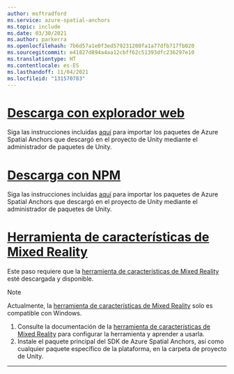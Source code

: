 ```yaml
---
author: msftradford
ms.service: azure-spatial-anchors
ms.topic: include
ms.date: 03/30/2021
ms.author: parkerra
ms.openlocfilehash: 7b6d57a1e0f3ed579231200fa1a77dfb717fb020
ms.sourcegitcommit: e41827d894a4aa12cbff62c51393dfc236297e10
ms.translationtype: HT
ms.contentlocale: es-ES
ms.lasthandoff: 11/04/2021
ms.locfileid: "131570783"
---
```

# <a name="web-download"></a>[Descarga con explorador web](#tab/unity-package-web-ui)

Siga las instrucciones incluidas <a href="https://docs.unity3d.com/Manual/upm-ui-tarball.html" target="_blank">aquí</a> para importar los paquetes de Azure Spatial Anchors que descargó en el proyecto de Unity mediante el administrador de paquetes de Unity.

# <a name="npm-download"></a>[Descarga con NPM](#tab/unity-package-npm)

Siga las instrucciones incluidas <a href="https://docs.unity3d.com/Manual/upm-ui-tarball.html" target="_blank">aquí</a> para importar los paquetes de Azure Spatial Anchors que descargó en el proyecto de Unity mediante el administrador de paquetes de Unity.

# <a name="mixed-reality-feature-tool"></a>[Herramienta de características de Mixed Reality](#tab/unity-package-mixed-reality-feature-tool)

Este paso requiere que la <a href="/windows/mixed-reality/develop/unity/welcome-to-mr-feature-tool" target="_blank">herramienta de características de Mixed Reality</a> esté descargada y disponible.

> [!NOTE]
> Actualmente, la <a href="/windows/mixed-reality/develop/unity/welcome-to-mr-feature-tool" target="_blank">herramienta de características de Mixed Reality</a> solo es compatible con Windows.

1. Consulte la documentación de la <a href="/windows/mixed-reality/develop/unity/welcome-to-mr-feature-tool" target="_blank">herramienta de características de Mixed Reality</a> para configurar la herramienta y aprender a usarla.
2. Instale el paquete principal del SDK de Azure Spatial Anchors, así como cualquier paquete específico de la plataforma, en la carpeta de proyecto de Unity.

---
